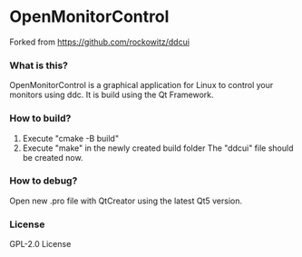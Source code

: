 # OpenMonitorControl

Forked from https://github.com/rockowitz/ddcui

### What is this?
OpenMonitorControl is a graphical application for Linux to control your monitors using ddc. It is build using the Qt Framework.

### How to build?
1. Execute "cmake -B build"
2. Execute "make" in the newly created build folder
The "ddcui" file should be created now.

### How to debug?
Open new .pro file with QtCreator using the latest Qt5 version.

### License
GPL-2.0 License 


